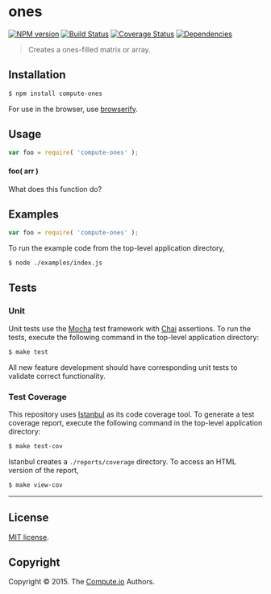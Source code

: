 ones
===
[![NPM version][npm-image]][npm-url] [![Build Status][travis-image]][travis-url] [![Coverage Status][coveralls-image]][coveralls-url] [![Dependencies][dependencies-image]][dependencies-url]

> Creates a ones-filled matrix or array.


## Installation

``` bash
$ npm install compute-ones
```

For use in the browser, use [browserify](https://github.com/substack/node-browserify).


## Usage

``` javascript
var foo = require( 'compute-ones' );
```

#### foo( arr )

What does this function do?


## Examples

``` javascript
var foo = require( 'compute-ones' );
```

To run the example code from the top-level application directory,

``` bash
$ node ./examples/index.js
```


## Tests

### Unit

Unit tests use the [Mocha](http://mochajs.org/) test framework with [Chai](http://chaijs.com) assertions. To run the tests, execute the following command in the top-level application directory:

``` bash
$ make test
```

All new feature development should have corresponding unit tests to validate correct functionality.


### Test Coverage

This repository uses [Istanbul](https://github.com/gotwarlost/istanbul) as its code coverage tool. To generate a test coverage report, execute the following command in the top-level application directory:

``` bash
$ make test-cov
```

Istanbul creates a `./reports/coverage` directory. To access an HTML version of the report,

``` bash
$ make view-cov
```


---
## License

[MIT license](http://opensource.org/licenses/MIT).


## Copyright

Copyright &copy; 2015. The [Compute.io](https://github.com/compute-io) Authors.


[npm-image]: http://img.shields.io/npm/v/compute-ones.svg
[npm-url]: https://npmjs.org/package/compute-ones

[travis-image]: http://img.shields.io/travis/compute-io/ones/master.svg
[travis-url]: https://travis-ci.org/compute-io/ones

[coveralls-image]: https://img.shields.io/coveralls/compute-io/ones/master.svg
[coveralls-url]: https://coveralls.io/r/compute-io/ones?branch=master

[dependencies-image]: http://img.shields.io/david/compute-io/ones.svg
[dependencies-url]: https://david-dm.org/compute-io/ones

[dev-dependencies-image]: http://img.shields.io/david/dev/compute-io/ones.svg
[dev-dependencies-url]: https://david-dm.org/dev/compute-io/ones

[github-issues-image]: http://img.shields.io/github/issues/compute-io/ones.svg
[github-issues-url]: https://github.com/compute-io/ones/issues
